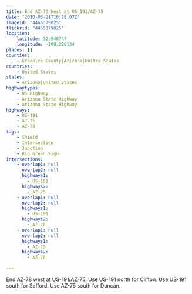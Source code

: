 ```yaml
---
title: End AZ-78 West at US-191/AZ-75
date: "2010-03-21T16:28:07Z"
imageid: "4465379025"
flickrid: "4465379025"
location:
    latitude: 32.948747
    longitude: -109.228134
places: []
counties:
    - Greenlee County|Arizona|United States
countries:
    - United States
states:
    - Arizona|United States
highwaytypes:
    - US Highway
    - Arizona State Highway
    - Arizona State Highway
highways:
    - US-191
    - AZ-75
    - AZ-78
tags:
    - Shield
    - Intersection
    - Junction
    - Big Green Sign
intersections:
    - overlap1: null
      overlap2: null
      highways1:
        - US-191
      highways2:
        - AZ-75
    - overlap1: null
      overlap2: null
      highways1:
        - US-191
      highways2:
        - AZ-78
    - overlap1: null
      overlap2: null
      highways1:
        - AZ-75
      highways2:
        - AZ-78

---
```

End AZ-78 west at US-191/AZ-75.  Use US-191 north for Clifton.  Use US-191 south for Safford.  Use AZ-75 south for Duncan.